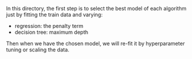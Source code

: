 In this directory, the first step is to select the best model of each algorithm just by fitting the train data and varying:
  - regression: the penalty term
  - decision tree: maximum depth

Then when we have the chosen model, we will re-fit it by hyperparameter tuning or scaling the data.
